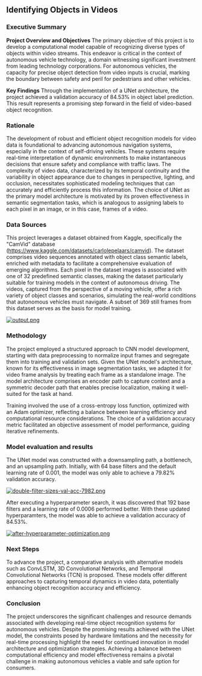 ## Identifying Objects in Videos

### Executive Summary
**Project Overview and Objectives**
The primary objective of this project is to develop a computational model capable of recognizing diverse types of objects within video streams. This endeavor is critical in the context of autonomous vehicle technology, a domain witnessing significant investment from leading technology corporations. For autonomous vehicles, the capacity for precise object detection from video inputs is crucial, marking the boundary between safety and peril for pedestrians and other vehicles.

**Key Findings**
Through the implementation of a UNet architecture, the project achieved a validation accuracy of 84.53% in object label prediction. This result represents a promising step forward in the field of video-based object recognition.

### Rationale
The development of robust and efficient object recognition models for video data is foundational to advancing autonomous navigation systems, especially in the context of self-driving vehicles. These systems require real-time interpretation of dynamic environments to make instantaneous decisions that ensure safety and compliance with traffic laws. The complexity of video data, characterized by its temporal continuity and the variability in object appearance due to changes in perspective, lighting, and occlusion, necessitates sophisticated modeling techniques that can accurately and efficiently process this information. The choice of UNet as the primary model architecture is motivated by its proven effectiveness in semantic segmentation tasks, which is analogous to assigning labels to each pixel in an image, or in this case, frames of a video.

### Data Sources
This project leverages a dataset obtained from Kaggle, specifically the "CamVid" database (https://www.kaggle.com/datasets/carlolepelaars/camvid). The dataset comprises video sequences annotated with object class semantic labels, enriched with metadata to facilitate a comprehensive evaluation of emerging algorithms. Each pixel in the dataset images is associated with one of 32 predefined semantic classes, making the dataset particularly suitable for training models in the context of autonomous driving. The videos, captured from the perspective of a moving vehicle, offer a rich variety of object classes and scenarios, simulating the real-world conditions that autonomous vehicles must navigate. A subset of 369 still frames from this dataset serves as the basis for model training.

[![output.png](https://i.postimg.cc/nhJp3Dpz/output.png)](https://postimg.cc/zV0sB3LZ)

### Methodology
The project employed a structured approach to CNN model development, starting with data preprocessing to normalize input frames and segregate them into training and validation sets. Given the UNet model's architecture, known for its effectiveness in image segmentation tasks, we adapted it for video frame analysis by treating each frame as a standalone image. The model architecture comprises an encoder path to capture context and a symmetric decoder path that enables precise localization, making it well-suited for the task at hand.

Training involved the use of a cross-entropy loss function, optimized with an Adam optimizer, reflecting a balance between learning efficiency and computational resource considerations. The choice of a validation accuracy metric facilitated an objective assessment of model performance, guiding iterative refinements.

### Model evaluation and results 
The UNet model was constructed with a downsampling path, a bottlenech, and an upsampling path. Initially, with 64 base filters and the default learning rate of 0.001, the model was only able to achieve a 79.82% validation accuracy. 

[![double-filter-sizes-val-acc-7982.png](https://i.postimg.cc/zvw8Nzk5/double-filter-sizes-val-acc-7982.png)](https://postimg.cc/xNdWyS7F)

After executing a hyperparameter search, it was discovered that 192 base filters and a learning rate of 0.0006 performed better. With these updated hyperparamters, the model was able to achieve a validation accuracy of 84.53%.

[![after-hyperparameter-optimization.png](https://i.postimg.cc/d0gW98cN/after-hyperparameter-optimization.png)](https://postimg.cc/cKMMxtHf)

### Next Steps
To advance the project, a comparative analysis with alternative models such as ConvLSTM, 3D Convolutional Networks, and Temporal Convolutional Networks (TCN) is proposed. These models offer different approaches to capturing temporal dynamics in video data, potentially enhancing object recognition accuracy and efficiency.

### Conclusion
The project underscores the significant challenges and resource demands associated with developing real-time object recognition systems for autonomous vehicles. Despite the promising results achieved with the UNet model, the constraints posed by hardware limitations and the necessity for real-time processing highlight the need for continued innovation in model architecture and optimization strategies. Achieving a balance between computational efficiency and model effectiveness remains a pivotal challenge in making autonomous vehicles a viable and safe option for consumers.